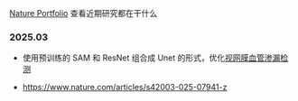 


[Nature Portfolio](https://www.nature.com/subjects/computational-models) 查看近期研究都在干什么




### 2025.03


* 使用预训练的 SAM 和 ResNet 组合成 Unet 的形式，优化[视网膜血管渗漏检测](https://www.nature.com/articles/s41598-025-92665-7)

* https://www.nature.com/articles/s42003-025-07941-z
